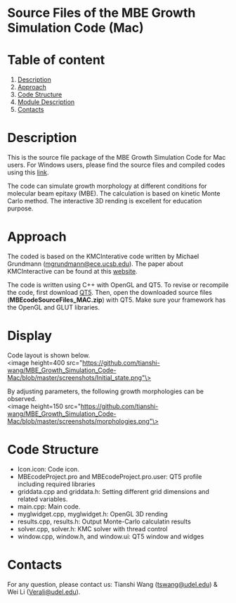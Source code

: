 # Source Files of the MBE Growth Simulation Code (Mac)

# Table of content
1. [Description](README.md#Description)
2. [Approach](README.md#approach)
4. [Code Structure](README.md#code-structure)
5. [Module Description](REAME.md#module-description)
6. [Contacts](README.md#contacts)

# Description
This is the source file package of the MBE Growth Simulation Code for Mac users. For Windows users, please find the source files and compiled codes using this [link](https://github.com/tianshi-wang/MBE_Growth_Simulation_Code-Windows).

The code can simulate growth morphology at different conditions for molecular beam epitaxy (MBE). The calculation is based on kinetic Monte Carlo method. The interactive 3D rending is excellent for education purpose.

# Approach
The coded is based on the KMCInterative code written by Michael Grundmann (mgrundmann@ece.ucsb.edu). The paper about KMCInteractive can be found at this [website](http://my.ece.ucsb.edu/mgrundmann/kmcinteractive/mbesimpaper.pdf).

The code is written using C++ with OpenGL and QT5. To revise or recompile the code, first download [QT5](https://www1.qt.io/download-open-source/?hsCtaTracking=f977210e-de67-475f-a32b-65cec207fd03%7Cd62710cd-e1db-46aa-8d4d-2f1c1ffdacea#section-2). Then, open the downloaded source files (**MBEcodeSourceFiles_MAC.zip**) with QT5. Make sure your framework has the OpenGL and GLUT libraries. 

# Display 

Code layout is shown below. 
<br>
<image height=400 src="https://github.com/tianshi-wang/MBE_Growth_Simulation_Code-Mac/blob/master/screenshots/Initial_state.png"\>
<br>

By adjusting parameters, the following growth morphologies can be observed.
<br>
<image height=150 src="https://github.com/tianshi-wang/MBE_Growth_Simulation_Code-Mac/blob/master/screenshots/morphologies.png"\>
<br>


# Code Structure
- Icon.icon: Code icon. 
- MBEcodeProject.pro and MBEcodeProject.pro.user: QT5 profile including required libraries
- griddata.cpp and griddata.h: Setting different grid dimensions and related variables. 
- main.cpp: Main code.
- myglwidget.cpp, myglwidget.h: OpenGL 3D rending
- results.cpp, results.h: Output Monte-Carlo calculatin results
- solver.cpp, solver.h: KMC solver with thread control
- window.cpp, window.h, and window.ui: QT5 window and widges

# Contacts
For any question, please contact us: Tianshi Wang (tswang@udel.edu) & Wei Li (Verali@udel.edu).
